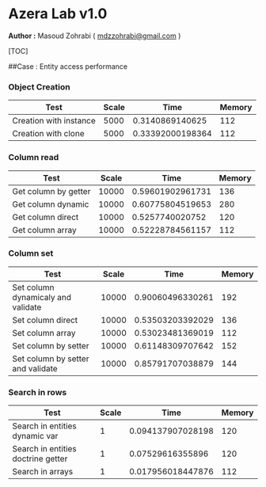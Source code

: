 # Azera Lab v1.0

**Author :** Masoud Zohrabi ( <mdzzohrabi@gmail.com> )

[TOC]

##Case : Entity access performance

### Object Creation
Test                | Scale |       Time        | Memory
----------------|-------------|-------------|--------------------
Creation with instance       | 5000  |  0.3140869140625  |  112   
Creation with clone         | 5000  | 0.33392000198364  |  112   

### Column read
Test                | Scale |       Time        | Memory
----------------|-------------|-------------|--------------------
Get column by getter        | 10000 | 0.59601902961731  |  136   
Get column dynamic         | 10000 | 0.60775804519653  |  280   
Get column direct          | 10000 |  0.5257740020752  |  120   
Get column array          | 10000 | 0.52228784561157  |  112   

### Column set
Test                | Scale |       Time        | Memory
----------------|-------------|-------------|--------------------
Set column dynamicaly and validate | 10000 | 0.90060496330261  |  192   
Set column direct          | 10000 | 0.53503203392029  |  136   
Set column array          | 10000 | 0.53023481369019  |  112   
Set column by setter        | 10000 | 0.61148309707642  |  152   
Set column by setter and validate  | 10000 | 0.85791707038879  |  144   

### Search in rows
Test                | Scale |       Time        | Memory
----------------|-------------|-------------|--------------------
Search in entities dynamic var   |   1   | 0.094137907028198 |  120   
Search in entities doctrine getter |   1   | 0.07529616355896  |  120   
Search in arrays          |   1   | 0.017956018447876 |  112   